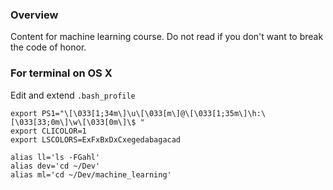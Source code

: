 ### Overview
Content for machine learning course. Do not read if you don't want to break the code of honor.

### For terminal on OS X

Edit and extend `.bash_profile`

```
export PS1="\[\033[1;34m\]\u\[\033[m\]@\[\033[1;35m\]\h:\[\033[33;0m\]\w\[\033[0m\]\$ "
export CLICOLOR=1
export LSCOLORS=ExFxBxDxCxegedabagacad

alias ll='ls -FGahl'
alias dev='cd ~/Dev'
alias ml='cd ~/Dev/machine_learning'
```
